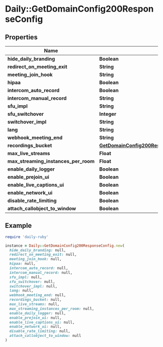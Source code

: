 # Daily::GetDomainConfig200ResponseConfig

## Properties

| Name | Type | Description | Notes |
| ---- | ---- | ----------- | ----- |
| **hide_daily_branding** | **Boolean** |  | [optional] |
| **redirect_on_meeting_exit** | **String** |  | [optional] |
| **meeting_join_hook** | **String** |  | [optional] |
| **hipaa** | **Boolean** |  | [optional] |
| **intercom_auto_record** | **Boolean** |  | [optional] |
| **intercom_manual_record** | **String** |  | [optional] |
| **sfu_impl** | **String** |  | [optional] |
| **sfu_switchover** | **Integer** |  | [optional] |
| **switchover_impl** | **String** |  | [optional] |
| **lang** | **String** |  | [optional] |
| **webhook_meeting_end** | **String** |  | [optional] |
| **recordings_bucket** | [**GetDomainConfig200ResponseConfigRecordingsBucket**](GetDomainConfig200ResponseConfigRecordingsBucket.md) |  | [optional] |
| **max_live_streams** | **Float** |  | [optional] |
| **max_streaming_instances_per_room** | **Float** |  | [optional] |
| **enable_daily_logger** | **Boolean** |  | [optional] |
| **enable_prejoin_ui** | **Boolean** |  | [optional] |
| **enable_live_captions_ui** | **Boolean** |  | [optional] |
| **enable_network_ui** | **Boolean** |  | [optional] |
| **disable_rate_limiting** | **Boolean** |  | [optional] |
| **attach_callobject_to_window** | **Boolean** |  | [optional] |

## Example

```ruby
require 'daily-ruby'

instance = Daily::GetDomainConfig200ResponseConfig.new(
  hide_daily_branding: null,
  redirect_on_meeting_exit: null,
  meeting_join_hook: null,
  hipaa: null,
  intercom_auto_record: null,
  intercom_manual_record: null,
  sfu_impl: null,
  sfu_switchover: null,
  switchover_impl: null,
  lang: null,
  webhook_meeting_end: null,
  recordings_bucket: null,
  max_live_streams: null,
  max_streaming_instances_per_room: null,
  enable_daily_logger: null,
  enable_prejoin_ui: null,
  enable_live_captions_ui: null,
  enable_network_ui: null,
  disable_rate_limiting: null,
  attach_callobject_to_window: null
)
```

